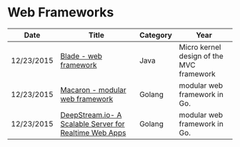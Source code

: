 #  Web Frameworks

| Date       | Title         | Category  | Year  |
| ---------- |---------------| ----------|-------|
| 12/23/2015 | [Blade - web framework](http://bladejava.com/) | Java | Micro kernel design of the MVC framework
| 12/23/2015 | [Macaron - modular web framework](https://github.com/go-macaron/) | Golang |modular web framework in Go.
| 12/23/2015 | [DeepStream.io- A Scalable Server for Realtime Web Apps](https://www.deepstream.io/) | Golang |modular web framework in Go.

